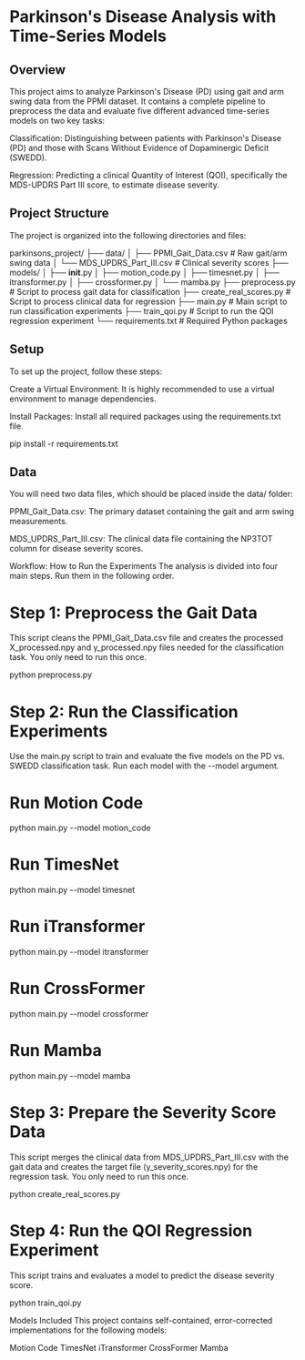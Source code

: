 # Parkinson's Disease Analysis with Time-Series Models

## Overview
This project aims to analyze Parkinson's Disease (PD) using gait and arm swing data from the PPMI dataset. It contains a complete pipeline to preprocess the data and evaluate five different advanced time-series models on two key tasks:

Classification: Distinguishing between patients with Parkinson's Disease (PD) and those with Scans Without Evidence of Dopaminergic Deficit (SWEDD).

Regression: Predicting a clinical Quantity of Interest (QOI), specifically the MDS-UPDRS Part III score, to estimate disease severity.

## Project Structure
The project is organized into the following directories and files:

parkinsons_project/
├── data/
│   ├── PPMI_Gait_Data.csv              # Raw gait/arm swing data
│   └── MDS_UPDRS_Part_III.csv        # Clinical severity scores
├── models/
│   ├── __init__.py
│   ├── motion_code.py
│   ├── timesnet.py
│   ├── itransformer.py
│   ├── crossformer.py
│   └── mamba.py
├── preprocess.py                       # Script to process gait data for classification
├── create_real_scores.py               # Script to process clinical data for regression
├── main.py                             # Main script to run classification experiments
├── train_qoi.py                        # Script to run the QOI regression experiment
└── requirements.txt                    # Required Python packages

## Setup

To set up the project, follow these steps:

Create a Virtual Environment: It is highly recommended to use a virtual environment to manage dependencies.

Install Packages: Install all required packages using the requirements.txt file.

pip install -r requirements.txt

## Data

You will need two data files, which should be placed inside the data/ folder:

PPMI_Gait_Data.csv: The primary dataset containing the gait and arm swing measurements.

MDS_UPDRS_Part_III.csv: The clinical data file containing the NP3TOT column for disease severity scores.

Workflow: How to Run the Experiments
The analysis is divided into four main steps. Run them in the following order.

# Step 1: Preprocess the Gait Data

This script cleans the PPMI_Gait_Data.csv file and creates the processed X_processed.npy and y_processed.npy files needed for the classification task. You only need to run this once.

python preprocess.py

# Step 2: Run the Classification Experiments

Use the main.py script to train and evaluate the five models on the PD vs. SWEDD classification task. Run each model with the --model argument.

# Run Motion Code
python main.py --model motion_code

# Run TimesNet
python main.py --model timesnet

# Run iTransformer
python main.py --model itransformer

# Run CrossFormer
python main.py --model crossformer

# Run Mamba
python main.py --model mamba

# Step 3: Prepare the Severity Score Data

This script merges the clinical data from MDS_UPDRS_Part_III.csv with the gait data and creates the target file (y_severity_scores.npy) for the regression task. You only need to run this once.

python create_real_scores.py

# Step 4: Run the QOI Regression Experiment

This script trains and evaluates a model to predict the disease severity score.

python train_qoi.py

Models Included
This project contains self-contained, error-corrected implementations for the following models:

Motion Code
TimesNet
iTransformer
CrossFormer
Mamba